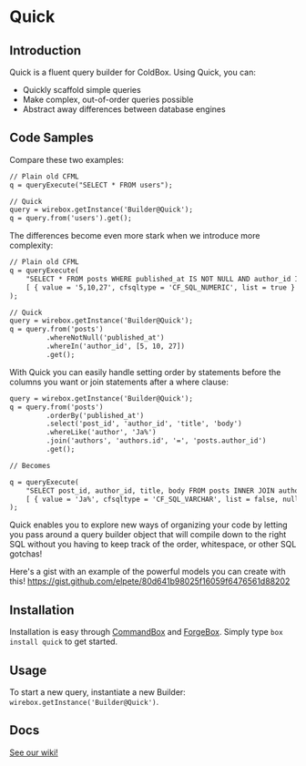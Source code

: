 # Quick

## Introduction

Quick is a fluent query builder for ColdBox.  Using Quick, you can:

+ Quickly scaffold simple queries
+ Make complex, out-of-order queries possible
+ Abstract away differences between database engines

## Code Samples

Compare these two examples:

```cfc
// Plain old CFML
q = queryExecute("SELECT * FROM users");

// Quick
query = wirebox.getInstance('Builder@Quick');
q = query.from('users').get();
```

The differences become even more stark when we introduce more complexity:

```cfc
// Plain old CFML
q = queryExecute(
    "SELECT * FROM posts WHERE published_at IS NOT NULL AND author_id IN ?",
    [ { value = '5,10,27', cfsqltype = 'CF_SQL_NUMERIC', list = true } ]
);

// Quick
query = wirebox.getInstance('Builder@Quick');
q = query.from('posts')
         .whereNotNull('published_at')
         .whereIn('author_id', [5, 10, 27])
         .get();
```

With Quick you can easily handle setting order by statements before the columns you want or join statements after a where clause:

```cfc
query = wirebox.getInstance('Builder@Quick');
q = query.from('posts')
         .orderBy('published_at')
         .select('post_id', 'author_id', 'title', 'body')
         .whereLike('author', 'Ja%')
         .join('authors', 'authors.id', '=', 'posts.author_id')
         .get();

// Becomes

q = queryExecute(
    "SELECT post_id, author_id, title, body FROM posts INNER JOIN authors ON authors.id = posts.author_id WHERE author LIKE ? ORDER BY published_at",
    [ { value = 'Ja%', cfsqltype = 'CF_SQL_VARCHAR', list = false, null = false } ]
);
```

Quick enables you to explore new ways of organizing your code by letting you pass around a query builder object that will compile down to the right SQL without you having to keep track of the order, whitespace, or other SQL gotchas!

Here's a gist with an example of the powerful models you can create with this!
https://gist.github.com/elpete/80d641b98025f16059f6476561d88202

## Installation

Installation is easy through [CommandBox](https://www.ortussolutions.com/products/commandbox) and [ForgeBox](https://www.coldbox.org/forgebox).  Simply type `box install quick` to get started.

## Usage

To start a new query, instantiate a new Builder: `wirebox.getInstance('Builder@Quick')`.

## Docs

[See our wiki!](https://github.com/elpete/quick/wiki)